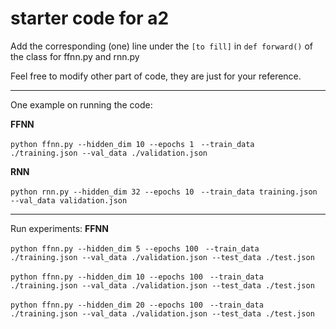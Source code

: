 # starter code for a2

Add the corresponding (one) line under the ``[to fill]`` in ``def forward()`` of the class for ffnn.py and rnn.py

Feel free to modify other part of code, they are just for your reference.

---

One example on running the code:

**FFNN**

``python ffnn.py --hidden_dim 10 --epochs 1 ``
``--train_data ./training.json --val_data ./validation.json``


**RNN**

``python rnn.py --hidden_dim 32 --epochs 10 ``
``--train_data training.json --val_data validation.json``

---
Run experiments:
**FFNN**


``python ffnn.py --hidden_dim 5 --epochs 100 ``
``--train_data ./training.json --val_data ./validation.json --test_data ./test.json``

``python ffnn.py --hidden_dim 10 --epochs 100 ``
``--train_data ./training.json --val_data ./validation.json --test_data ./test.json``

``python ffnn.py --hidden_dim 20 --epochs 100 ``
``--train_data ./training.json --val_data ./validation.json --test_data ./test.json``
